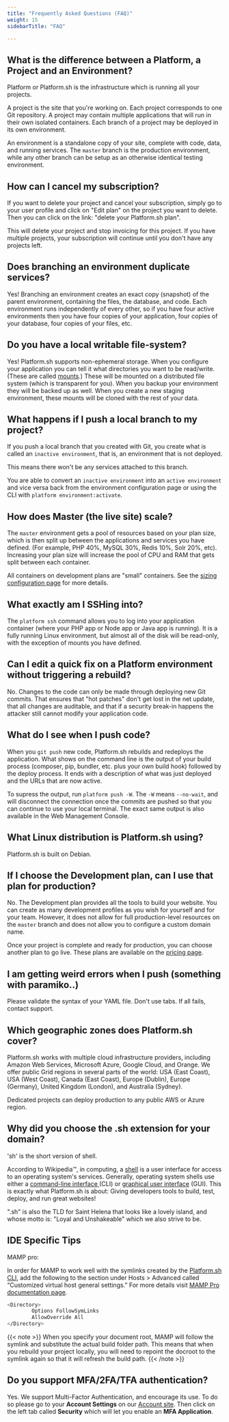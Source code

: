 ```yaml
---
title: "Frequently Asked Questions (FAQ)"
weight: 15
sidebarTitle: "FAQ"

---
```


## What is the difference between a Platform, a Project and an Environment?

Platform or Platform.sh is the infrastructure which is running all your projects.

A project is the site that you're working on.  Each project corresponds to one Git repository.  A project may contain multiple applications that will run in their own isolated containers.  Each branch of a project may be deployed in its own environment.

An environment is a standalone copy of your site, complete with code, data, and running services.  The `master` branch is the production environment, while any other branch can be setup as an otherwise identical testing environment.

## How can I cancel my subscription?

If you want to delete your project and cancel your subscription, simply go to your user profile and click on "Edit plan" on the project you want to delete. Then you can click on the link: "delete your Platform.sh plan".

This will delete your project and stop invoicing for this project. If you have multiple projects, your subscription will continue until you don't have any projects left.

## Does branching an environment duplicate services?

Yes! Branching an environment creates an exact copy (snapshot) of the parent environment, containing the files, the database, and code.  Each environment runs independently of every other, so if you have four active environments then you have four copies of your application, four copies of your database, four copies of your files, etc.

## Do you have a local writable file-system?

Yes!  Platform.sh supports non-ephemeral storage.  When you configure your application you can tell it what directories you want to be read/write. (These are called [mounts](/configuration/app/storage.md).) These will be mounted on a distributed file system (which is transparent for you).  When you backup your environment they will be backed up as well.  When you create a new staging environment, these mounts will be cloned with the rest of your data.

## What happens if I push a local branch to my project?

If you push a local branch that you created with Git, you create what is called an `inactive environment`, that is, an environment that is not deployed.

This means there won't be any services attached to this branch.

You are able to convert an `inactive environment` into an `active environment` and vice versa back from the environment configuration page or using the CLI with `platform environment:activate`.

## How does Master (the live site) scale?

The `master` environment gets a pool of resources based on your plan size, which is then split up between the applications and services you have defined.  (For example, PHP 40%, MySQL 30%, Redis 10%, Solr 20%, etc).  Increasing your plan size will increase the pool of CPU and RAM that gets split between each container.

All containers on development plans are "small" containers.  See the [sizing configuration page](/configuration/app/size.md) for more details.

## What exactly am I SSHing into?

The `platform ssh` command allows you to log into your application container (where your PHP app or Node app or Java app is running).  It is a fully running Linux environment, but almost all of the disk will be read-only, with the exception of mounts you have defined.

## Can I edit a quick fix on a Platform environment without triggering a rebuild?

No.  Changes to the code can only be made through deploying new Git commits.  That ensures that "hot patches" don't get lost in the net update, that all changes are auditable, and that if a security break-in happens the attacker still cannot modify your application code.

## What do I see when I push code?

When you `git push` new code, Platform.sh rebuilds and redeploys the application.  What shows on the command line is the output of your build process (composer, pip, bundler, etc. plus your own build hook) followed by the deploy process.  It ends with a description of what was just deployed and the URLs that are now active.

To supress the output, run `platform push -W`.  The `-W` means `--no-wait`, and will disconnect the connection once the commits are pushed so that you can continue to use your local terminal.  The exact same output is also available in the Web Management Console.

## What Linux distribution is Platform.sh using?

Platform.sh is built on Debian.

## If I choose the Development plan, can I use that plan for production?

No.  The Development plan provides all the tools to build your website. You can create as many development profiles as you wish for yourself and for your team.  However, it does not allow for full production-level resources on the `master` branch and does not allow you to configure a custom domain name.

Once your project is complete and ready for production, you can choose another plan to go live. These plans are available on the [pricing page](https://platform.sh/pricing).

## I am getting weird errors when I push (something with paramiko..)

Please validate the syntax of your YAML file. Don't use tabs. If all fails, contact support.

## Which geographic zones does Platform.sh cover?

Platform.sh works with multiple cloud infrastructure providers, including Amazon Web Services, Microsoft Azure, Google Cloud, and Orange.  We offer public Grid regions in several parts of the world: USA (East Coast), USA (West Coast), Canada (East Coast), Europe (Dublin), Europe (Germany), United Kingdom (London), and Australia (Sydney).

Dedicated projects can deploy production to any public AWS or Azure region.

## Why did you choose the .sh extension for your domain?

'sh' is the short version of shell.

According to Wikipedia™, in computing, a [shell](https://en.wikipedia.org/wiki/Shell_(computing)) is a user interface for access to an operating system's services. Generally, operating system shells use either a [command-line interface ](https://en.wikipedia.org/wiki/Command-line_interface) (CLI) or [graphical user interface](https://en.wikipedia.org/wiki/Graphical_user_interface) (GUI).  This is exactly what Platform.sh is about: Giving developers tools to build, test, deploy, and run great websites!

".sh" is also the TLD for Saint Helena that looks like a lovely island, and whose motto is: "Loyal and Unshakeable" which we also strive to be.

## IDE Specific Tips

MAMP pro:

In order for MAMP to work well with the symlinks created by the [Platform.sh CLI](https://github.com/platformsh/platformsh-cli), add the following to the section under Hosts \> Advanced called “Customized virtual host general settings.” For more details visit [MAMP Pro documentation page](https://documentation.mamp.info/).

```bash
<Directory>
        Options FollowSymLinks
        AllowOverride All
</Directory>
```

{{< note >}}
When you specify your document root, MAMP will follow the symlink and substitute the actual build folder path. This means that when you rebuild your project locally, you will need to repoint the docroot to the symlink again so that it will refresh the build path.
{{< /note >}}

## Do you support MFA/2FA/TFA authentication?

Yes. We support Multi-Factor Authentication, and encourage its use. To do so please go to your **Account Settings** on our [Account site](https://accounts.platform.sh/). Then click on the left tab called **Security** which will let you enable an **MFA Application**.
